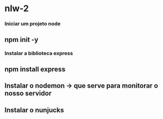# nlw-2

### Iniciar um projeto node 
## npm init -y 


### Instalar a biblioteca express 
## npm install express 

## Instalar o nodemon -> que serve para monitorar o nosso servidor 

## Instalar o nunjucks 